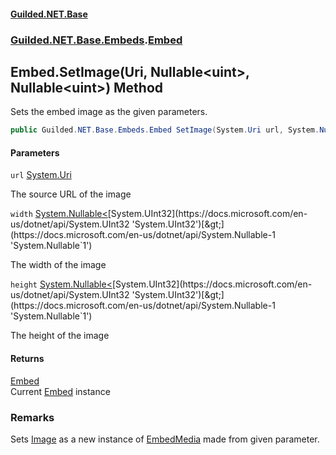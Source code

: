 
#### [Guilded.NET.Base](Guilded_NET_Base 'Guilded.NET.Base')
### [Guilded.NET.Base.Embeds](Guilded_NET_Base#Guilded_NET_Base_Embeds 'Guilded.NET.Base.Embeds').[Embed](Embed 'Guilded.NET.Base.Embeds.Embed')
## Embed.SetImage(Uri, Nullable&lt;uint&gt;, Nullable&lt;uint&gt;) Method

Sets the embed image as the given parameters.
```csharp
public Guilded.NET.Base.Embeds.Embed SetImage(System.Uri url, System.Nullable<uint> width=null, System.Nullable<uint> height=null);
```

#### Parameters

<a name='Guilded_NET_Base_Embeds_Embed_SetImage(System_Uri_System_Nullable_uint__System_Nullable_uint_)_url'></a>
`url` [System.Uri](https://docs.microsoft.com/en-us/dotnet/api/System.Uri 'System.Uri')

The source URL of the image

<a name='Guilded_NET_Base_Embeds_Embed_SetImage(System_Uri_System_Nullable_uint__System_Nullable_uint_)_width'></a>
`width` [System.Nullable&lt;](https://docs.microsoft.com/en-us/dotnet/api/System.Nullable-1 'System.Nullable`1')[System.UInt32](https://docs.microsoft.com/en-us/dotnet/api/System.UInt32 'System.UInt32')[&gt;](https://docs.microsoft.com/en-us/dotnet/api/System.Nullable-1 'System.Nullable`1')

The width of the image

<a name='Guilded_NET_Base_Embeds_Embed_SetImage(System_Uri_System_Nullable_uint__System_Nullable_uint_)_height'></a>
`height` [System.Nullable&lt;](https://docs.microsoft.com/en-us/dotnet/api/System.Nullable-1 'System.Nullable`1')[System.UInt32](https://docs.microsoft.com/en-us/dotnet/api/System.UInt32 'System.UInt32')[&gt;](https://docs.microsoft.com/en-us/dotnet/api/System.Nullable-1 'System.Nullable`1')

The height of the image


#### Returns
[Embed](Embed 'Guilded.NET.Base.Embeds.Embed')  
Current [Embed](Embed 'Guilded.NET.Base.Embeds.Embed') instance

### Remarks
  
Sets [Image](Embed_Image 'Guilded.NET.Base.Embeds.Embed.Image') as a new instance of [EmbedMedia](EmbedMedia 'Guilded.NET.Base.Embeds.EmbedMedia') made from given parameter.
